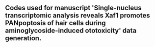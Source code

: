 ## Codes used for manuscript 'Single-nucleus transcriptomic analysis reveals Xaf1 promotes PANpoptosis of hair cells during aminoglycoside-induced ototoxicity' data generation.
